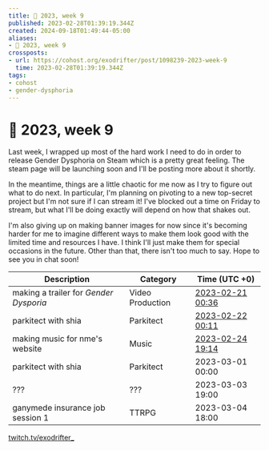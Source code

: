 ```yaml
---
title: 📅 2023, week 9
published: 2023-02-28T01:39:19.344Z
created: 2024-09-18T01:49:44-05:00
aliases:
- 📅 2023, week 9
crossposts:
- url: https://cohost.org/exodrifter/post/1098239-2023-week-9
  time: 2023-02-28T01:39:19.344Z
tags:
- cohost
- gender-dysphoria
---
```


# 📅 2023, week 9

Last week, I wrapped up most of the hard work I need to do in order to release Gender Dysphoria on Steam which is a pretty great feeling. The steam page will be launching soon and I'll be posting more about it shortly.

In the meantime, things are a little chaotic for me now as I try to figure out what to do next. In particular, I'm planning on pivoting to a new top-secret project but I'm not sure if I can stream it! I've blocked out a time on Friday to stream, but what I'll be doing exactly will depend on how that shakes out.

I'm also giving up on making banner images for now since it's becoming harder for me to imagine different ways to make them look good with the limited time and resources I have. I think I'll just make them for special occasions in the future. Other than that, there isn't too much to say. Hope to see you in chat soon!

|Description|Category|Time (UTC +0)|
|---|---|---|
|making a trailer for _Gender Dysporia_|Video Production|[2023-02-21 00:36](https://vods.exodrifter.space/2023/02/21/0036)|
|parkitect with shia|Parkitect|[2023-02-22 00:11](https://vods.exodrifter.space/2023/02/22/0011)|
|making music for nme's website|Music|[2023-02-24 19:14](https://vods.exodrifter.space/2023/02/24/1914)|
|parkitect with shia|Parkitect|2023-03-01 00:00|
|???|???|2023-03-03 19:00|
|ganymede insurance job session 1|TTRPG|2023-03-04 18:00|

[twitch.tv/exodrifter_](https://twitch.tv/exodrifter_)
